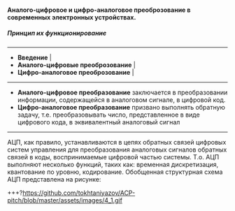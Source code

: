 
#### Аналого-цифровое и цифро-аналоговое преоброзование в современных электронных устройствах.
##### Принцип их функционирование
---
- **Введение** |
- **Аналого-цифровые преоброзование** |
- **Цифро-аналоговое преоброзование** |


---

- **Аналого-цифровое преобразование** заключается в преобразовании информации, содержащейся в аналоговом сигнале, в цифровой код.
- **Цифро-аналоговое преобразование** призвано выполнять обратную задачу, т.е. преобразовывать число, представленное в виде цифрового кода, в эквивалентный аналоговый сигнал
---
АЦП, как правило, устанавливаются в цепях обратных связей цифровых систем управления для преобразования аналоговых сигналов обратных связей в коды, воспринимаемые цифровой частью системы. Т.о. АЦП выполняют несколько функций, таких как: временная дискретизация, квантование по уровню, кодирование. Обобщенная структурная схема АЦП представлена на рисунке:

+++?https://github.com/tokhtaniyazov/ACP-pitch/blob/master/assets/images/4_1.gif
